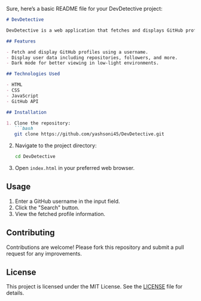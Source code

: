 Sure, here’s a basic README file for your DevDetective project:

```markdown
# DevDetective

DevDetective is a web application that fetches and displays GitHub profiles using a GitHub username. Built with HTML, CSS, and JavaScript, it leverages the GitHub API to provide comprehensive user data. The application also features a dark mode for a comfortable viewing experience.

## Features

- Fetch and display GitHub profiles using a username.
- Display user data including repositories, followers, and more.
- Dark mode for better viewing in low-light environments.

## Technologies Used

- HTML
- CSS
- JavaScript
- GitHub API

## Installation

1. Clone the repository:
   ```bash
   git clone https://github.com/yashsoni45/DevDetective.git
   ```

2. Navigate to the project directory:
   ```bash
   cd DevDetective
   ```

3. Open `index.html` in your preferred web browser.

## Usage

1. Enter a GitHub username in the input field.
2. Click the "Search" button.
3. View the fetched profile information.

## Contributing

Contributions are welcome! Please fork this repository and submit a pull request for any improvements.

## License

This project is licensed under the MIT License. See the [LICENSE](LICENSE) file for details.
```
